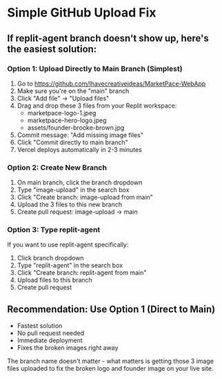 # Simple GitHub Upload Fix

## If replit-agent branch doesn't show up, here's the easiest solution:

### Option 1: Upload Directly to Main Branch (Simplest)
1. Go to https://github.com/Ihavecreativeideas/MarketPace-WebApp
2. Make sure you're on the "main" branch
3. Click "Add file" → "Upload files"
4. Drag and drop these 3 files from your Replit workspace:
   - marketpace-logo-1.jpeg
   - marketpace-hero-logo.jpeg  
   - assets/founder-brooke-brown.jpg
5. Commit message: "Add missing image files"
6. Click "Commit directly to main branch"
7. Vercel deploys automatically in 2-3 minutes

### Option 2: Create New Branch
1. On main branch, click the branch dropdown
2. Type "image-upload" in the search box
3. Click "Create branch: image-upload from main"
4. Upload the 3 files to this new branch
5. Create pull request: image-upload → main

### Option 3: Type replit-agent
If you want to use replit-agent specifically:
1. Click branch dropdown
2. Type "replit-agent" in the search box
3. Click "Create branch: replit-agent from main"
4. Upload files to this branch
5. Create pull request

## Recommendation: Use Option 1 (Direct to Main)
- Fastest solution
- No pull request needed
- Immediate deployment
- Fixes the broken images right away

The branch name doesn't matter - what matters is getting those 3 image files uploaded to fix the broken logo and founder image on your live site.